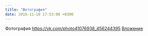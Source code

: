 ```yaml
---
title: "Фотография"
date: 2018-11-18 17:53:00 +0300
---
```


Фотография
<a class="vk-attach" href="https://vk.com/photo41076938_456244395">https://vk.com/photo41076938_456244395</a>
<a class="vk-attach" href="https://vk.com/photo41076938_456244395">Вложение</a>
